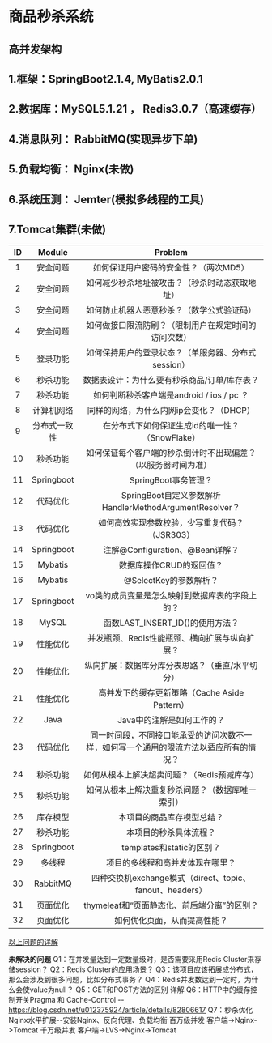 # 商品秒杀系统
## 高并发架构
## 1.框架：SpringBoot2.1.4, MyBatis2.0.1
## 2.数据库：MySQL5.1.21 ， Redis3.0.7（高速缓存）
## 4.消息队列： RabbitMQ(实现异步下单)
## 5.负载均衡： Nginx(未做)
## 6.系统压测： Jemter(模拟多线程的工具)
## 7.Tomcat集群(未做)


ID | Module | Problem 
:-: | :-: | :-: 
1 | 安全问题 | 如何保证用户密码的安全性？（两次MD5） |
2 | 安全问题 | 如何减少秒杀地址被攻击？（秒杀时动态获取地址） |
3 | 安全问题 | 如何防止机器人恶意秒杀？（数学公式验证码） | 
4 | 安全问题 | 如何做接口限流防刷？（限制用户在规定时间的访问次数）| 
5 | 登录功能 | 如何保持用户的登录状态？（单服务器、分布式session）| 
6 | 秒杀功能 | 数据表设计：为什么要有秒杀商品/订单/库存表？| 
7 | 秒杀功能 | 如何判断秒杀客户端是android / ios / pc ？| 
8 | 计算机网络 | 同样的网络，为什么内网ip会变化？（DHCP）| 
9 | 分布式一致性 | 在分布式下如何保证生成id的唯一性？（SnowFlake）|
10 | 秒杀功能 | 如何保证每个客户端的秒杀倒计时不出现偏差？（以服务器时间为准）|
11 | Springboot | SpringBoot事务管理？ |
12 | 代码优化 | SpringBoot自定义参数解析HandlerMethodArgumentResolver？|
13 | 代码优化 | 如何高效实现参数校验，少写重复代码？（JSR303）|
14 | Springboot | 注解@Configuration、@Bean详解？|
15 | Mybatis | 数据库操作CRUD的返回值？ |
16 | Mybatis | @SelectKey的参数解析？ |
17 | Springboot | vo类的成员变量是怎么映射到数据库表的字段上的？ |
18 | MySQL | 函数LAST_INSERT_ID()的使用方法？ |
19 | 性能优化 | 并发瓶颈、Redis性能瓶颈、横向扩展与纵向扩展？ |
20 | 性能优化 | 纵向扩展：数据库分库分表思路？（垂直/水平切分） |
21 | 性能优化 | 高并发下的缓存更新策略（Cache Aside Pattern） |
22 | Java | Java中的注解是如何工作的？ |
23 | 代码优化 | 同一时间段，不同接口能承受的访问次数不一样，如何写一个通用的限流方法以适应所有的情况？ |
24 | 秒杀功能 | 如何从根本上解决超卖问题？（Redis预减库存） |
25 | 秒杀功能 | 如何从根本上解决重复秒杀问题？（数据库唯一索引） |
26 | 库存模型 | 本项目的商品库存模型总结？ |
27 | 秒杀功能 | 本项目的秒杀具体流程？ |
28 | Springboot | templates和static的区别？ |
29 | 多线程 | 项目的多线程和高并发体现在哪里？ |
30 | RabbitMQ | 四种交换机exchange模式（direct、topic、fanout、headers） |
31 | 页面优化 | thymeleaf和“页面静态化、前后端分离”的区别？ |
32 | 页面优化 | 如何优化页面，从而提高性能？ |



<a href="https://github.com/603599551/miaosha_1/blob/master/code-solve.md">以上问题的详解</a>

**未解决的问题**
Q1：在并发量达到一定数量级时，是否需要采用Redis Cluster来存储session？
Q2：Redis Cluster的应用场景？
Q3：该项目应该拓展成分布式，那么会涉及到很多问题，比如分布式事务？
Q4：Redis并发数达到一定时，为什么会使value为null？
Q5：GET和POST方法的区别 详解
Q6：HTTP中的缓存控制开关Pragma 和 Cache-Control -- https://blog.csdn.net/u012375924/article/details/82806617
Q7：秒杀优化
    Nginx水平扩展--安装Nginx、反向代理、负载均衡
    百万级并发 客户端->Nginx->Tomcat
    千万级并发 客户端->LVS->Nginx->Tomcat



